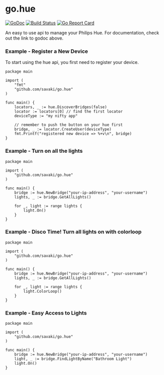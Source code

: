 go.hue
======

[![GoDoc](http://godoc.org/github.com/stefanwichmann/go.hue?status.png)](http://godoc.org/github.com/stefanwichmann/go.hue)
[![Build Status](https://travis-ci.org/stefanwichmann/go.hue.svg?branch=master)](https://travis-ci.org/stefanwichmann/go.hue)
[![Go Report Card](https://goreportcard.com/badge/github.com/stefanwichmann/go.hue)](https://goreportcard.com/report/github.com/stefanwichmann/go.hue)

An easy to use api to manage your Philips Hue.  For documentation, check out the link to godoc above.

### Example - Register a New Device

To start using the hue api, you first need to register your device.

```
package main

import (
	"fmt"
	"github.com/savaki/go.hue"
)

func main() {
	locators, _ := hue.DiscoverBridges(false)
	locator := locators[0] // find the first locator
	deviceType := "my nifty app"

	// remember to push the button on your hue first
	bridge, _ := locator.CreateUser(deviceType)
	fmt.Printf("registered new device => %+v\n", bridge)
}
```

### Example - Turn on all the lights

```
package main

import (
	"github.com/savaki/go.hue"
)

func main() {
	bridge := hue.NewBridge("your-ip-address", "your-username")
	lights, _ := bridge.GetAllLights()

	for _, light := range lights {
		light.On()
	}
}

```

### Example - Disco Time!  Turn all lights on with colorloop

```
package main

import (
	"github.com/savaki/go.hue"
)

func main() {
	bridge := hue.NewBridge("your-ip-address", "your-username")
	lights, _ := bridge.GetAllLights()

	for _, light := range lights {
		light.ColorLoop()
	}
}

```

### Example - Easy Access to Lights

```
package main

import (
	"github.com/savaki/go.hue"
)

func main() {
	bridge := hue.NewBridge("your-ip-address", "your-username")
	light, _ := bridge.FindLightByName("Bathroom Light")
	light.On()
}

```
